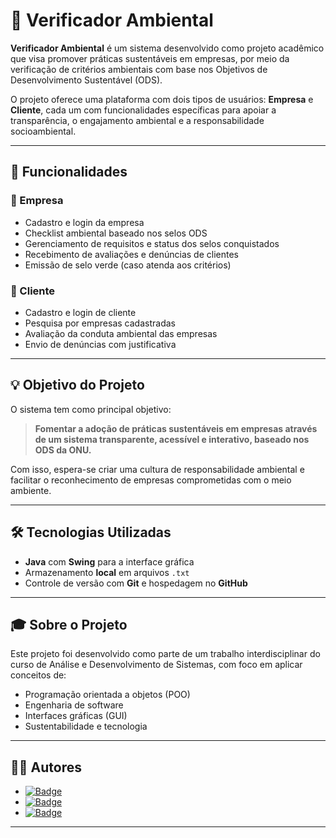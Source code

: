 # 🌱 Verificador Ambiental

**Verificador Ambiental** é um sistema desenvolvido como projeto acadêmico que visa promover práticas sustentáveis em empresas, por meio da verificação de critérios ambientais com base nos Objetivos de Desenvolvimento Sustentável (ODS). 

O projeto oferece uma plataforma com dois tipos de usuários: **Empresa** e **Cliente**, cada um com funcionalidades específicas para apoiar a transparência, o engajamento ambiental e a responsabilidade socioambiental.

---

## 🚀 Funcionalidades

### 👤 Empresa
- Cadastro e login da empresa
- Checklist ambiental baseado nos selos ODS
- Gerenciamento de requisitos e status dos selos conquistados
- Recebimento de avaliações e denúncias de clientes
- Emissão de selo verde (caso atenda aos critérios)

### 👥 Cliente
- Cadastro e login de cliente
- Pesquisa por empresas cadastradas
- Avaliação da conduta ambiental das empresas
- Envio de denúncias com justificativa

---

## 💡 Objetivo do Projeto

O sistema tem como principal objetivo:

> **Fomentar a adoção de práticas sustentáveis em empresas através de um sistema transparente, acessível e interativo, baseado nos ODS da ONU.**

Com isso, espera-se criar uma cultura de responsabilidade ambiental e facilitar o reconhecimento de empresas comprometidas com o meio ambiente.

---

## 🛠️ Tecnologias Utilizadas

- **Java** com **Swing** para a interface gráfica
- Armazenamento **local** em arquivos `.txt`
- Controle de versão com **Git** e hospedagem no **GitHub**

---

## 🎓 Sobre o Projeto

Este projeto foi desenvolvido como parte de um trabalho interdisciplinar do curso de Análise e Desenvolvimento de Sistemas, com foco em aplicar conceitos de:
- Programação orientada a objetos (POO)
- Engenharia de software
- Interfaces gráficas (GUI)
- Sustentabilidade e tecnologia

---

## 🧑‍💻 Autores

- [![Badge](https://img.shields.io/badge/MagnoCavalcanti-dev-blue?style=flat-square&logo=github)](https://github.com/MagnoCavalcanti)
- [![Badge](https://img.shields.io/badge/Rammon17-dev-blue?style=flat-square&logo=github)](https://github.com/Rammon17)
- [![Badge](https://img.shields.io/badge/Wpabloz-dev-blue?style=flat-square&logo=github)](https://github.com/Wpabloz)
---

